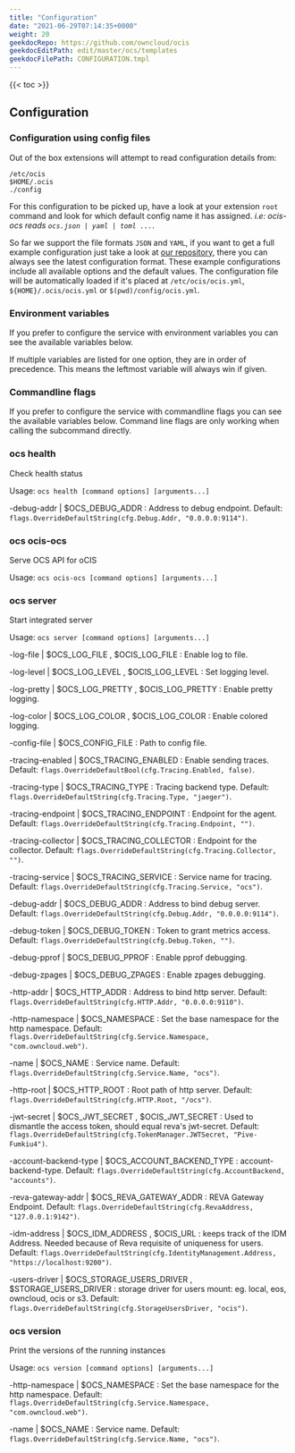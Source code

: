 ```yaml
---
title: "Configuration"
date: "2021-06-29T07:14:35+0000"
weight: 20
geekdocRepo: https://github.com/owncloud/ocis
geekdocEditPath: edit/master/ocs/templates
geekdocFilePath: CONFIGURATION.tmpl
---
```


{{< toc >}}

## Configuration

### Configuration using config files

Out of the box extensions will attempt to read configuration details from:

```console
/etc/ocis
$HOME/.ocis
./config
```

For this configuration to be picked up, have a look at your extension `root` command and look for which default config name it has assigned. *i.e: ocis-ocs reads `ocs.json | yaml | toml ...`*.

So far we support the file formats `JSON` and `YAML`, if you want to get a full example configuration just take a look at [our repository](https://github.com/owncloud/ocis/tree/master/ocs/config), there you can always see the latest configuration format. These example configurations include all available options and the default values. The configuration file will be automatically loaded if it's placed at `/etc/ocis/ocis.yml`, `${HOME}/.ocis/ocis.yml` or `$(pwd)/config/ocis.yml`.

### Environment variables

If you prefer to configure the service with environment variables you can see the available variables below.

If multiple variables are listed for one option, they are in order of precedence. This means the leftmost variable will always win if given.

### Commandline flags

If you prefer to configure the service with commandline flags you can see the available variables below. Command line flags are only working when calling the subcommand directly.

### ocs health

Check health status

Usage: `ocs health [command options] [arguments...]`


-debug-addr |  $OCS_DEBUG_ADDR
: Address to debug endpoint. Default: `flags.OverrideDefaultString(cfg.Debug.Addr, "0.0.0.0:9114")`.


























### ocs ocis-ocs

Serve OCS API for oCIS

Usage: `ocs ocis-ocs [command options] [arguments...]`



























### ocs server

Start integrated server

Usage: `ocs server [command options] [arguments...]`



-log-file |  $OCS_LOG_FILE , $OCIS_LOG_FILE
: Enable log to file.


-log-level |  $OCS_LOG_LEVEL , $OCIS_LOG_LEVEL
: Set logging level.


-log-pretty |  $OCS_LOG_PRETTY , $OCIS_LOG_PRETTY
: Enable pretty logging.


-log-color |  $OCS_LOG_COLOR , $OCIS_LOG_COLOR
: Enable colored logging.


-config-file |  $OCS_CONFIG_FILE
: Path to config file.


-tracing-enabled |  $OCS_TRACING_ENABLED
: Enable sending traces. Default: `flags.OverrideDefaultBool(cfg.Tracing.Enabled, false)`.


-tracing-type |  $OCS_TRACING_TYPE
: Tracing backend type. Default: `flags.OverrideDefaultString(cfg.Tracing.Type, "jaeger")`.


-tracing-endpoint |  $OCS_TRACING_ENDPOINT
: Endpoint for the agent. Default: `flags.OverrideDefaultString(cfg.Tracing.Endpoint, "")`.


-tracing-collector |  $OCS_TRACING_COLLECTOR
: Endpoint for the collector. Default: `flags.OverrideDefaultString(cfg.Tracing.Collector, "")`.


-tracing-service |  $OCS_TRACING_SERVICE
: Service name for tracing. Default: `flags.OverrideDefaultString(cfg.Tracing.Service, "ocs")`.


-debug-addr |  $OCS_DEBUG_ADDR
: Address to bind debug server. Default: `flags.OverrideDefaultString(cfg.Debug.Addr, "0.0.0.0:9114")`.


-debug-token |  $OCS_DEBUG_TOKEN
: Token to grant metrics access. Default: `flags.OverrideDefaultString(cfg.Debug.Token, "")`.


-debug-pprof |  $OCS_DEBUG_PPROF
: Enable pprof debugging.


-debug-zpages |  $OCS_DEBUG_ZPAGES
: Enable zpages debugging.


-http-addr |  $OCS_HTTP_ADDR
: Address to bind http server. Default: `flags.OverrideDefaultString(cfg.HTTP.Addr, "0.0.0.0:9110")`.


-http-namespace |  $OCS_NAMESPACE
: Set the base namespace for the http namespace. Default: `flags.OverrideDefaultString(cfg.Service.Namespace, "com.owncloud.web")`.


-name |  $OCS_NAME
: Service name. Default: `flags.OverrideDefaultString(cfg.Service.Name, "ocs")`.


-http-root |  $OCS_HTTP_ROOT
: Root path of http server. Default: `flags.OverrideDefaultString(cfg.HTTP.Root, "/ocs")`.


-jwt-secret |  $OCS_JWT_SECRET , $OCIS_JWT_SECRET
: Used to dismantle the access token, should equal reva's jwt-secret. Default: `flags.OverrideDefaultString(cfg.TokenManager.JWTSecret, "Pive-Fumkiu4")`.


-account-backend-type |  $OCS_ACCOUNT_BACKEND_TYPE
: account-backend-type. Default: `flags.OverrideDefaultString(cfg.AccountBackend, "accounts")`.


-reva-gateway-addr |  $OCS_REVA_GATEWAY_ADDR
: REVA Gateway Endpoint. Default: `flags.OverrideDefaultString(cfg.RevaAddress, "127.0.0.1:9142")`.


-idm-address |  $OCS_IDM_ADDRESS , $OCIS_URL
: keeps track of the IDM Address. Needed because of Reva requisite of uniqueness for users. Default: `flags.OverrideDefaultString(cfg.IdentityManagement.Address, "https://localhost:9200")`.


-users-driver |  $OCS_STORAGE_USERS_DRIVER , $STORAGE_USERS_DRIVER
: storage driver for users mount: eg. local, eos, owncloud, ocis or s3. Default: `flags.OverrideDefaultString(cfg.StorageUsersDriver, "ocis")`.



### ocs version

Print the versions of the running instances

Usage: `ocs version [command options] [arguments...]`


























-http-namespace |  $OCS_NAMESPACE
: Set the base namespace for the http namespace. Default: `flags.OverrideDefaultString(cfg.Service.Namespace, "com.owncloud.web")`.


-name |  $OCS_NAME
: Service name. Default: `flags.OverrideDefaultString(cfg.Service.Name, "ocs")`.

